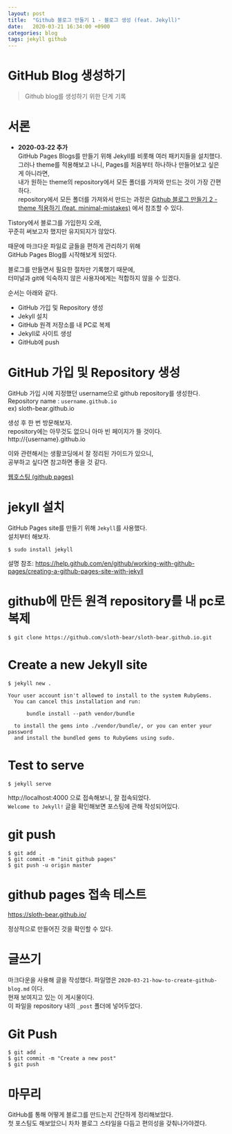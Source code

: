 ```yaml
---
layout: post
title:  "Github 블로그 만들기 1 - 블로그 생성 (feat. Jekyll)"
date:   2020-03-21 16:34:00 +0900
categories: blog
tags: jekyll github
---
```




# GitHub Blog 생성하기 
> Github blog를 생성하기 위한 단계 기록 



# 서론
* __2020-03-22 추가__  
  GitHub Pages Blogs를 만들기 위해 Jekyll를 비롯해 여러 패키지들을 설치했다.  
  그러나 theme를 적용해보고 나니, Pages를 처음부터 하나하나 만들어보고 싶은 게 아니라면,  
  내가 원하는 theme의 repository에서 모든 폴더를 가져와 만드는 것이 가장 간편하다.  
  repository에서 모든 폴더를 가져와서 만드는 과정은 [Github 블로그 만들기 2 - theme 적용하기 (feat. minimal-mistakes)](https://sloth-bear.github.io/blog/how-to-create-github-blog/) 에서 참조할 수 있다. 

Tistory에서 블로그를 가입한지 오래,  
꾸준히 써보고자 했지만 유지되지가 않았다.  

때문에 마크다운 파일로 글들을 편하게 관리하기 위해  
GitHub Pages Blog를 시작해보게 되었다.  

블로그를 만들면서 필요한 절차만 기록했기 때문에,  
터미널과 git에 익숙하지 않은 사용자에게는 적합하지 않을 수 있겠다.  


순서는 아래와 같다. 

* GitHub 가입 및 Repository 생성 
* Jekyll 설치 
* GitHub 원격 저장소를 내 PC로 복제 
* Jekyll로 사이트 생성 
* GitHub에 push



# GitHub 가입 및 Repository 생성 
GitHub 가입 시에 지정했던 username으로 github repository를 생성한다.  
Repository name : `username.github.io`  
ex) sloth-bear.github.io

생성 후 한 번 방문해보자.  
repository에는 아무것도 없으니 아마 빈 페이지가 뜰 것이다.  
http://{username}.github.io  

이와 관련해서는 생활코딩에서 잘 정리된 가이드가 있으니,  
공부하고 싶다면 참고하면 좋을 것 같다.  
  
<a href="https://opentutorials.org/course/3084/18891" target="_blank">웹호스팅 (github pages)</a>



# jekyll 설치
GitHub Pages site를 만들기 위해 `Jekyll`를 사용했다.  
설치부터 해보자.  

```
$ sudo install jekyll 
```

설명 참조: 
https://help.github.com/en/github/working-with-github-pages/creating-a-github-pages-site-with-jekyll



# github에 만든 원격 repository를 내 pc로 복제 
```
$ git clone https://github.com/sloth-bear/sloth-bear.github.io.git
```



# Create a new Jekyll site 
```
$ jekyll new .

Your user account isn't allowed to install to the system RubyGems.
  You can cancel this installation and run:

      bundle install --path vendor/bundle

  to install the gems into ./vendor/bundle/, or you can enter your password
  and install the bundled gems to RubyGems using sudo.
```



# Test to serve
```
$ jekyll serve
```

http://localhost:4000 으로 접속해보니, 잘 접속되었다.  
`Welcome to Jekyll!` 글을 확인해보면 포스팅에 관해 작성되어있다.  


# git push 
```
$ git add .
$ git commit -m "init github pages"
$ git push -u origin master
```



# github pages 접속 테스트 
https://sloth-bear.github.io/ 

정상적으로 만들어진 것을 확인할 수 있다.  



# 글쓰기 
마크다운을 사용해 글을 작성했다. 파일명은 `2020-03-21-how-to-create-github-blog.md` 이다.  
현재 보여지고 있는 이 게시물이다.  
이 파일을 repository 내의 `_post` 폴더에 넣어두었다.  



# Git Push 
```
$ git add .
$ git commit -m "Create a new post"
$ git push 
```



# 마무리  
GitHub를 통해 어떻게 블로그를 만드는지 간단하게 정리해보았다.  
첫 포스팅도 해보았으니 차차 블로그 스타일을 다듬고 편의성을 갖춰나가야겠다.  



